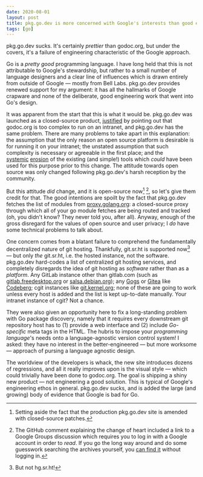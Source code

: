 ```yaml
---
date: 2020-08-01
layout: post
title: pkg.go.dev is more concerned with Google's interests than good engineering
tags: [go]
---
```


pkg.go.dev sucks. It's certainly *prettier* than godoc.org, but under the
covers, it's a failure of engineering characteristic of the Google approach.

Go is a *pretty good* programming language. I have long held that this is not
attributable to Google's stewardship, but rather to a small number of language
designers and a clear line of influences which is drawn entirely from outside of
Google &mdash; mostly from Bell Labs. pkg.go.dev provides renewed support for my
argument: it has all the hallmarks of Google crapware and none of the
deliberate, good engineering work that went into Go's design.

It was apparent from the start that this is what it would be. pkg.go.dev was
launched as a closed-source product,
[justified](https://blog.golang.org/pkg.go.dev-2020) by pointing out that
godoc.org is too complex to run on an intranet, and pkg.go.dev has the same
problem. There are many problems to take apart in this explanation: the
assumption that the only reason an open source platform is desirable is for
running it on your intranet; the unstated assumption that such complexity
is necessary or agreeable in the first place; and the
[systemic](https://github.com/golang/go/issues/25443)&nbsp;[erosion](https://github.com/golang/go/issues/30029)
of the existing (and simple!) tools which *could* have been used for this
purpose prior to this change. The attitude towards open source was only changed
following pkg.go.dev's harsh reception by the community.

But this attitude *did* change, and it is open-source now[^1] [^2], so let's give
them credit for that. The good intentions are spoilt by the fact that pkg.go.dev
fetches the list of modules from [proxy.golang.org](https://proxy.golang.org/):
a closed-source proxy through which all of your go module fetches are being
routed and tracked (oh, you didn't know? They never told you, after all).
Anyway, enough of the gross disregard for the values of open source and user
privacy; I *do* have some technical problems to talk about.

[^1]: Setting aside the fact that the production pkg.go.dev site is amended with closed-source patches.
[^2]: The GitHub comment explaining the change of heart included a link to a Google Groups discussion which requires you to log in with a Google account in order to *read*.[^3] If you go the long way around and do some guesswork searching the archives yourself, you [can find it](https://groups.google.com/d/msg/golang-dev/mfiPCtJ1BGU/ibeimu3WEgAJ) without logging in.
[^3]: Commenting on Go patches also requires a Google account, by the way.

One concern comes from a blatant failure to comprehend the fundamentally
decentralized nature of git hosting. Thankfully, git.sr.ht is supported now[^4]
&mdash; but only *the* git.sr.ht, i.e. the hosted instance, not the software.
pkg.go.dev hard-codes a list of centralized git hosting services, and completely
disregards the idea of git hosting as *software* rather than as a *platform*.
Any GitLab instance other than gitlab.com (such as
[gitlab.freedesktop.org](https://gitlab.freedesktop.org) or
[salsa.debian.org](https://salsa.debian.org/public)); any
[Gogs](https://gogs.io/) or [Gitea](https://gitea.io/en-us/) like
[Codeberg](https://codeberg.org); cgit instances like
[git.kernel.org](https://git.kernel.org/); none of these are going to work
unless every host is added and the list is kept up-to-date manually. Your
intranet instance of cgit? Not a chance.

[^4]: But not hg.sr.ht!

They were also given an opportunity here to fix a long-standing problem with Go
package discovery, namely that it requires every downstream git repository host
has to (1) provide a web interface and (2) include *Go-specific* meta tags in
the HTML. The hubris to impose your *programming language*'s needs onto a
language-agnostic version control system! I asked: they have no interest in the
better-engineered &mdash; but more worksome &mdash; approach of pursing a
language agnostic design.

The worldview of the developers is whack, the new site introduces dozens of
regressions, and all it really improves upon is the visual style &mdash; which
could trivially have been done to godoc.org. The goal is shipping a shiny new
product&nbsp;&mdash; not engineering a good solution. This is typical of Google's
engineering ethos in general. pkg.go.dev sucks, and is added the large (and
growing) body of evidence that Google is bad for Go.
